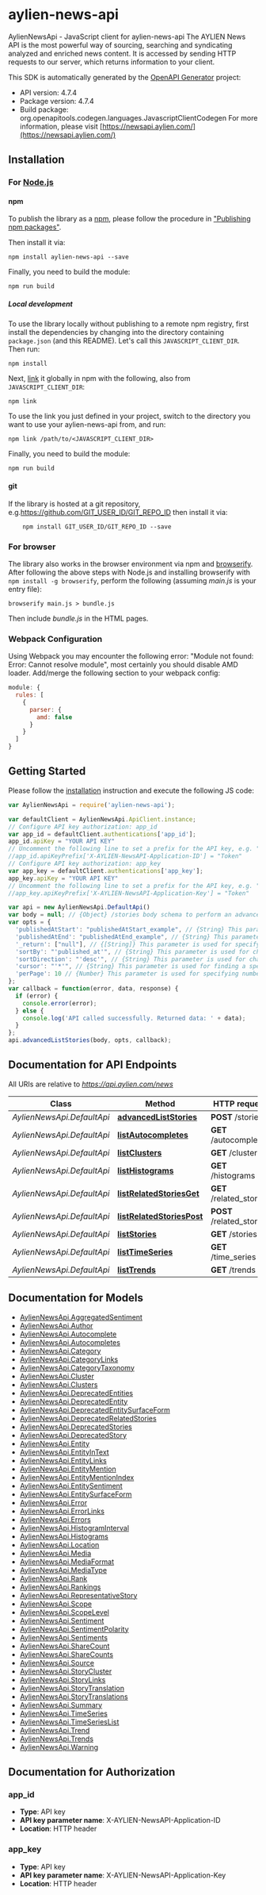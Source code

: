 # aylien-news-api

AylienNewsApi - JavaScript client for aylien-news-api
The AYLIEN News API is the most powerful way of sourcing, searching and syndicating analyzed and enriched news content. It is accessed by sending HTTP requests to our server, which returns information to your client.

This SDK is automatically generated by the [OpenAPI Generator](https://openapi-generator.tech) project:

- API version: 4.7.4
- Package version: 4.7.4
- Build package: org.openapitools.codegen.languages.JavascriptClientCodegen
For more information, please visit [https://newsapi.aylien.com/](https://newsapi.aylien.com/)

## Installation

### For [Node.js](https://nodejs.org/)

#### npm

To publish the library as a [npm](https://www.npmjs.com/), please follow the procedure in ["Publishing npm packages"](https://docs.npmjs.com/getting-started/publishing-npm-packages).

Then install it via:

```shell
npm install aylien-news-api --save
```

Finally, you need to build the module:

```shell
npm run build
```

##### Local development

To use the library locally without publishing to a remote npm registry, first install the dependencies by changing into the directory containing `package.json` (and this README). Let's call this `JAVASCRIPT_CLIENT_DIR`. Then run:

```shell
npm install
```

Next, [link](https://docs.npmjs.com/cli/link) it globally in npm with the following, also from `JAVASCRIPT_CLIENT_DIR`:

```shell
npm link
```

To use the link you just defined in your project, switch to the directory you want to use your aylien-news-api from, and run:

```shell
npm link /path/to/<JAVASCRIPT_CLIENT_DIR>
```

Finally, you need to build the module:

```shell
npm run build
```

#### git

If the library is hosted at a git repository, e.g.https://github.com/GIT_USER_ID/GIT_REPO_ID
then install it via:

```shell
    npm install GIT_USER_ID/GIT_REPO_ID --save
```

### For browser

The library also works in the browser environment via npm and [browserify](http://browserify.org/). After following
the above steps with Node.js and installing browserify with `npm install -g browserify`,
perform the following (assuming *main.js* is your entry file):

```shell
browserify main.js > bundle.js
```

Then include *bundle.js* in the HTML pages.

### Webpack Configuration

Using Webpack you may encounter the following error: "Module not found: Error:
Cannot resolve module", most certainly you should disable AMD loader. Add/merge
the following section to your webpack config:

```javascript
module: {
  rules: [
    {
      parser: {
        amd: false
      }
    }
  ]
}
```

## Getting Started

Please follow the [installation](#installation) instruction and execute the following JS code:

```javascript
var AylienNewsApi = require('aylien-news-api');

var defaultClient = AylienNewsApi.ApiClient.instance;
// Configure API key authorization: app_id
var app_id = defaultClient.authentications['app_id'];
app_id.apiKey = "YOUR API KEY"
// Uncomment the following line to set a prefix for the API key, e.g. "Token" (defaults to null)
//app_id.apiKeyPrefix['X-AYLIEN-NewsAPI-Application-ID'] = "Token"
// Configure API key authorization: app_key
var app_key = defaultClient.authentications['app_key'];
app_key.apiKey = "YOUR API KEY"
// Uncomment the following line to set a prefix for the API key, e.g. "Token" (defaults to null)
//app_key.apiKeyPrefix['X-AYLIEN-NewsAPI-Application-Key'] = "Token"

var api = new AylienNewsApi.DefaultApi()
var body = null; // {Object} /stories body schema to perform an advanced search with logical operators and nested objects. 
var opts = {
  'publishedAtStart': "publishedAtStart_example", // {String} This parameter is used for finding stories whose published at time is greater than the specified value. [Here](https://newsapi.aylien.com/docs/working-with-dates) you can find more information about how [to work with dates](https://newsapi.aylien.com/docs/working-with-dates). 
  'publishedAtEnd': "publishedAtEnd_example", // {String} This parameter is used for finding stories whose published at time is less than the specified value. [Here](https://newsapi.aylien.com/docs/working-with-dates) you can find more information about how [to work with dates](https://newsapi.aylien.com/docs/working-with-dates). 
  '_return': ["null"], // {[String]} This parameter is used for specifying return fields.
  'sortBy': "'published_at'", // {String} This parameter is used for changing the order column of the results. You can read about sorting results [here](https://newsapi.aylien.com/docs/sorting-results). 
  'sortDirection': "'desc'", // {String} This parameter is used for changing the order direction of the result. You can read about sorting results [here](https://newsapi.aylien.com/docs/sorting-results). 
  'cursor': "'*'", // {String} This parameter is used for finding a specific page. You can read more about pagination of results [here](https://newsapi.aylien.com/docs/pagination-of-results). 
  'perPage': 10 // {Number} This parameter is used for specifying number of items in each page You can read more about pagination of results [here](https://newsapi.aylien.com/docs/pagination-of-results) 
};
var callback = function(error, data, response) {
  if (error) {
    console.error(error);
  } else {
    console.log('API called successfully. Returned data: ' + data);
  }
};
api.advancedListStories(body, opts, callback);

```

## Documentation for API Endpoints

All URIs are relative to *https://api.aylien.com/news*

Class | Method | HTTP request | Description
------------ | ------------- | ------------- | -------------
*AylienNewsApi.DefaultApi* | [**advancedListStories**](docs/DefaultApi.md#advancedListStories) | **POST** /stories | List Stories
*AylienNewsApi.DefaultApi* | [**listAutocompletes**](docs/DefaultApi.md#listAutocompletes) | **GET** /autocompletes | List autocompletes
*AylienNewsApi.DefaultApi* | [**listClusters**](docs/DefaultApi.md#listClusters) | **GET** /clusters | List Clusters
*AylienNewsApi.DefaultApi* | [**listHistograms**](docs/DefaultApi.md#listHistograms) | **GET** /histograms | List histograms
*AylienNewsApi.DefaultApi* | [**listRelatedStoriesGet**](docs/DefaultApi.md#listRelatedStoriesGet) | **GET** /related_stories | 
*AylienNewsApi.DefaultApi* | [**listRelatedStoriesPost**](docs/DefaultApi.md#listRelatedStoriesPost) | **POST** /related_stories | 
*AylienNewsApi.DefaultApi* | [**listStories**](docs/DefaultApi.md#listStories) | **GET** /stories | List Stories
*AylienNewsApi.DefaultApi* | [**listTimeSeries**](docs/DefaultApi.md#listTimeSeries) | **GET** /time_series | List time series
*AylienNewsApi.DefaultApi* | [**listTrends**](docs/DefaultApi.md#listTrends) | **GET** /trends | List trends


## Documentation for Models

 - [AylienNewsApi.AggregatedSentiment](docs/AggregatedSentiment.md)
 - [AylienNewsApi.Author](docs/Author.md)
 - [AylienNewsApi.Autocomplete](docs/Autocomplete.md)
 - [AylienNewsApi.Autocompletes](docs/Autocompletes.md)
 - [AylienNewsApi.Category](docs/Category.md)
 - [AylienNewsApi.CategoryLinks](docs/CategoryLinks.md)
 - [AylienNewsApi.CategoryTaxonomy](docs/CategoryTaxonomy.md)
 - [AylienNewsApi.Cluster](docs/Cluster.md)
 - [AylienNewsApi.Clusters](docs/Clusters.md)
 - [AylienNewsApi.DeprecatedEntities](docs/DeprecatedEntities.md)
 - [AylienNewsApi.DeprecatedEntity](docs/DeprecatedEntity.md)
 - [AylienNewsApi.DeprecatedEntitySurfaceForm](docs/DeprecatedEntitySurfaceForm.md)
 - [AylienNewsApi.DeprecatedRelatedStories](docs/DeprecatedRelatedStories.md)
 - [AylienNewsApi.DeprecatedStories](docs/DeprecatedStories.md)
 - [AylienNewsApi.DeprecatedStory](docs/DeprecatedStory.md)
 - [AylienNewsApi.Entity](docs/Entity.md)
 - [AylienNewsApi.EntityInText](docs/EntityInText.md)
 - [AylienNewsApi.EntityLinks](docs/EntityLinks.md)
 - [AylienNewsApi.EntityMention](docs/EntityMention.md)
 - [AylienNewsApi.EntityMentionIndex](docs/EntityMentionIndex.md)
 - [AylienNewsApi.EntitySentiment](docs/EntitySentiment.md)
 - [AylienNewsApi.EntitySurfaceForm](docs/EntitySurfaceForm.md)
 - [AylienNewsApi.Error](docs/Error.md)
 - [AylienNewsApi.ErrorLinks](docs/ErrorLinks.md)
 - [AylienNewsApi.Errors](docs/Errors.md)
 - [AylienNewsApi.HistogramInterval](docs/HistogramInterval.md)
 - [AylienNewsApi.Histograms](docs/Histograms.md)
 - [AylienNewsApi.Location](docs/Location.md)
 - [AylienNewsApi.Media](docs/Media.md)
 - [AylienNewsApi.MediaFormat](docs/MediaFormat.md)
 - [AylienNewsApi.MediaType](docs/MediaType.md)
 - [AylienNewsApi.Rank](docs/Rank.md)
 - [AylienNewsApi.Rankings](docs/Rankings.md)
 - [AylienNewsApi.RepresentativeStory](docs/RepresentativeStory.md)
 - [AylienNewsApi.Scope](docs/Scope.md)
 - [AylienNewsApi.ScopeLevel](docs/ScopeLevel.md)
 - [AylienNewsApi.Sentiment](docs/Sentiment.md)
 - [AylienNewsApi.SentimentPolarity](docs/SentimentPolarity.md)
 - [AylienNewsApi.Sentiments](docs/Sentiments.md)
 - [AylienNewsApi.ShareCount](docs/ShareCount.md)
 - [AylienNewsApi.ShareCounts](docs/ShareCounts.md)
 - [AylienNewsApi.Source](docs/Source.md)
 - [AylienNewsApi.StoryCluster](docs/StoryCluster.md)
 - [AylienNewsApi.StoryLinks](docs/StoryLinks.md)
 - [AylienNewsApi.StoryTranslation](docs/StoryTranslation.md)
 - [AylienNewsApi.StoryTranslations](docs/StoryTranslations.md)
 - [AylienNewsApi.Summary](docs/Summary.md)
 - [AylienNewsApi.TimeSeries](docs/TimeSeries.md)
 - [AylienNewsApi.TimeSeriesList](docs/TimeSeriesList.md)
 - [AylienNewsApi.Trend](docs/Trend.md)
 - [AylienNewsApi.Trends](docs/Trends.md)
 - [AylienNewsApi.Warning](docs/Warning.md)


## Documentation for Authorization



### app_id


- **Type**: API key
- **API key parameter name**: X-AYLIEN-NewsAPI-Application-ID
- **Location**: HTTP header



### app_key


- **Type**: API key
- **API key parameter name**: X-AYLIEN-NewsAPI-Application-Key
- **Location**: HTTP header

